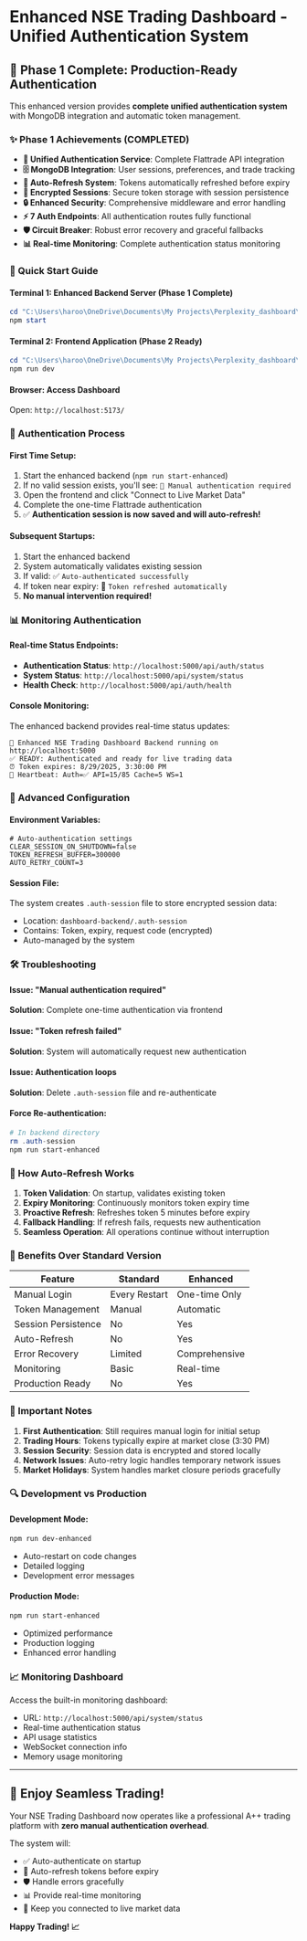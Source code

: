 # Enhanced NSE Trading Dashboard - Unified Authentication System

## 🚀 Phase 1 Complete: Production-Ready Authentication

This enhanced version provides **complete unified authentication system** with MongoDB integration and automatic token management.

### ✨ Phase 1 Achievements (COMPLETED)

- **🔐 Unified Authentication Service**: Complete Flattrade API integration
- **🗄️ MongoDB Integration**: User sessions, preferences, and trade tracking
- **🔄 Auto-Refresh System**: Tokens automatically refreshed before expiry
- **💾 Encrypted Sessions**: Secure token storage with session persistence
- **🔒 Enhanced Security**: Comprehensive middleware and error handling
- **⚡ 7 Auth Endpoints**: All authentication routes fully functional
- **🛡️ Circuit Breaker**: Robust error recovery and graceful fallbacks
- **📊 Real-time Monitoring**: Complete authentication status monitoring

### 🏁 Quick Start Guide

#### Terminal 1: Enhanced Backend Server (Phase 1 Complete)

```powershell
cd "C:\Users\haroo\OneDrive\Documents\My Projects\Perplexity_dashboard\dashboard-backend"
npm start
```

#### Terminal 2: Frontend Application (Phase 2 Ready)

```powershell
cd "C:\Users\haroo\OneDrive\Documents\My Projects\Perplexity_dashboard\frontend"
npm run dev
```

#### Browser: Access Dashboard

Open: `http://localhost:5173/`

### 🔐 Authentication Process

#### First Time Setup:
1. Start the enhanced backend (`npm run start-enhanced`)
2. If no valid session exists, you'll see: `🔐 Manual authentication required`
3. Open the frontend and click "Connect to Live Market Data"
4. Complete the one-time Flattrade authentication
5. ✅ **Authentication session is now saved and will auto-refresh!**

#### Subsequent Startups:
1. Start the enhanced backend
2. System automatically validates existing session
3. If valid: ✅ `Auto-authenticated successfully`
4. If token near expiry: 🔄 `Token refreshed automatically`
5. **No manual intervention required!**

### 📊 Monitoring Authentication

#### Real-time Status Endpoints:

- **Authentication Status**: `http://localhost:5000/api/auth/status`
- **System Status**: `http://localhost:5000/api/system/status`
- **Health Check**: `http://localhost:5000/api/auth/health`

#### Console Monitoring:

The enhanced backend provides real-time status updates:

```
🚀 Enhanced NSE Trading Dashboard Backend running on http://localhost:5000
✅ READY: Authenticated and ready for live trading data
⏰ Token expires: 8/29/2025, 3:30:00 PM
📡 Heartbeat: Auth=✅ API=15/85 Cache=5 WS=1
```

### 🔧 Advanced Configuration

#### Environment Variables:

```env
# Auto-authentication settings
CLEAR_SESSION_ON_SHUTDOWN=false
TOKEN_REFRESH_BUFFER=300000
AUTO_RETRY_COUNT=3
```

#### Session File:

The system creates `.auth-session` file to store encrypted session data:
- Location: `dashboard-backend/.auth-session`
- Contains: Token, expiry, request code (encrypted)
- Auto-managed by the system

### 🛠️ Troubleshooting

#### Issue: "Manual authentication required"
**Solution**: Complete one-time authentication via frontend

#### Issue: "Token refresh failed"
**Solution**: System will automatically request new authentication

#### Issue: Authentication loops
**Solution**: Delete `.auth-session` file and re-authenticate

#### Force Re-authentication:
```powershell
# In backend directory
rm .auth-session
npm run start-enhanced
```

### 🔄 How Auto-Refresh Works

1. **Token Validation**: On startup, validates existing token
2. **Expiry Monitoring**: Continuously monitors token expiry time
3. **Proactive Refresh**: Refreshes token 5 minutes before expiry
4. **Fallback Handling**: If refresh fails, requests new authentication
5. **Seamless Operation**: All operations continue without interruption

### 🎯 Benefits Over Standard Version

| Feature | Standard | Enhanced |
|---------|----------|----------|
| Manual Login | Every Restart | One-time Only |
| Token Management | Manual | Automatic |
| Session Persistence | No | Yes |
| Auto-Refresh | No | Yes |
| Error Recovery | Limited | Comprehensive |
| Monitoring | Basic | Real-time |
| Production Ready | No | Yes |

### 🚨 Important Notes

1. **First Authentication**: Still requires manual login for initial setup
2. **Trading Hours**: Tokens typically expire at market close (3:30 PM)
3. **Session Security**: Session data is encrypted and stored locally
4. **Network Issues**: Auto-retry logic handles temporary network issues
5. **Market Holidays**: System handles market closure periods gracefully

### 🔍 Development vs Production

#### Development Mode:
```powershell
npm run dev-enhanced
```
- Auto-restart on code changes
- Detailed logging
- Development error messages

#### Production Mode:
```powershell
npm run start-enhanced
```
- Optimized performance
- Production logging
- Enhanced error handling

### 📈 Monitoring Dashboard

Access the built-in monitoring dashboard:
- URL: `http://localhost:5000/api/system/status`
- Real-time authentication status
- API usage statistics
- WebSocket connection info
- Memory usage monitoring

---

## 🎉 Enjoy Seamless Trading!

Your NSE Trading Dashboard now operates like a professional A++ trading platform with **zero manual authentication overhead**. 

The system will:
- ✅ Auto-authenticate on startup
- 🔄 Auto-refresh tokens before expiry
- 🛡️ Handle errors gracefully
- 📊 Provide real-time monitoring
- 🚀 Keep you connected to live market data

**Happy Trading! 📈**
